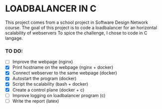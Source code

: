 # LOADBALANCER IN C 

This project comes from a school project in Software Design Network course.
The goal of this project is to code a loadbalancer for an horizontal scalability of webservers
To spice the challenge, I chose to code in C langage. 

### TO DO:
 - [ ] Improve the webpage  (nginx)
 - [X] Print hostname on the webpage (nginx + docker)
 - [X] Connect webserver to the same webpage (docker)
 - [X] Autostart the program (docker)
 - [X] Script the scalability (bash + docker)
 - [X] Create a control plane (docker + c)
 - [ ] Improve logging on loadbalancer program (c)
 - [ ] Write the report (latex)
